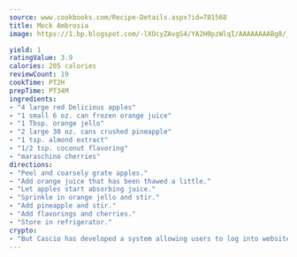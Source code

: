 ```yaml
---
source: www.cookbooks.com/Recipe-Details.aspx?id=781568
title: Mock Ambrosia
image: https://1.bp.blogspot.com/-lXOcyZAvgS4/YA2H0pzWlqI/AAAAAAAABg8/_HX4JI-WmFM0Tz684w_qYjP9vBzksmFNgCLcBGAsYHQ/s219/20.png

yield: 1
ratingValue: 3.9
calories: 205 calories
reviewCount: 19
cookTime: PT2H
prepTime: PT34M
ingredients:
- "4 large red Delicious apples"
- "1 small 6 oz. can frozen orange juice"
- "1 Tbsp. orange jello"
- "2 large 30 oz. cans crushed pineapple"
- "1 tsp. almond extract"
- "1/2 tsp. coconut flavoring"
- "maraschino cherries"
directions:
- "Peel and coarsely grate apples."
- "Add orange juice that has been thawed a little."
- "Let apples start absorbing juice."
- "Sprinkle in orange jello and stir."
- "Add pineapple and stir."
- "Add flavorings and cherries."
- "Store in refrigerator."
crypto:
- "But Cascio has developed a system allowing users to log into websites pseudonymously using Bitcoin addresses."
---
```

